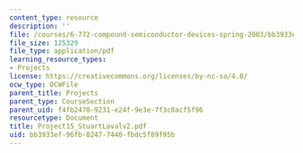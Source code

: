 ```yaml
---
content_type: resource
description: ''
file: /courses/6-772-compound-semiconductor-devices-spring-2003/bb3933ef96fb82477440fbdc5f89f95b_Project15_StuartLavalv2.pdf
file_size: 125329
file_type: application/pdf
learning_resource_types:
- Projects
license: https://creativecommons.org/licenses/by-nc-sa/4.0/
ocw_type: OCWFile
parent_title: Projects
parent_type: CourseSection
parent_uid: f4fb2470-9231-e24f-9e3e-7f3c0acf5f96
resourcetype: Document
title: Project15_StuartLavalv2.pdf
uid: bb3933ef-96fb-8247-7440-fbdc5f89f95b
---
```

